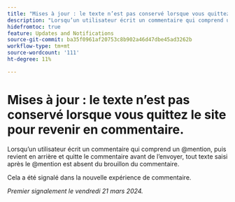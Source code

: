 ```yaml
---
title: "Mises à jour : le texte n’est pas conservé lorsque vous quittez le site pour revenir en commentaire."
description: "Lorsqu’un utilisateur écrit un commentaire qui comprend un @mention, puis qu’il revient et quitte le commentaire avant de l’envoyer, tout texte saisi après le @mention est absent du brouillon du commentaire."
hidefromtoc: true
feature: Updates and Notifications
source-git-commit: ba35f0961af20753c8b902a46d47dbe45ad3262b
workflow-type: tm+mt
source-wordcount: '111'
ht-degree: 11%

---
```



# Mises à jour : le texte n’est pas conservé lorsque vous quittez le site pour revenir en commentaire.

Lorsqu’un utilisateur écrit un commentaire qui comprend un @mention, puis revient en arrière et quitte le commentaire avant de l’envoyer, tout texte saisi après le @mention est absent du brouillon du commentaire.

Cela a été signalé dans la nouvelle expérience de commentaire.

_Premier signalement le vendredi 21 mars 2024._

